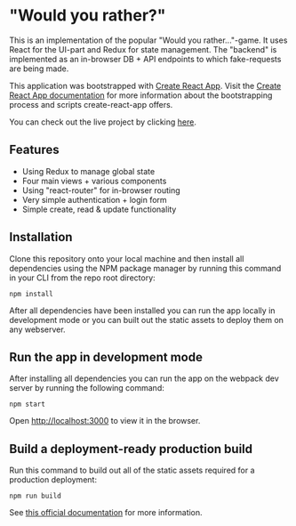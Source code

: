 # "Would you rather?"

This is an implementation of the popular "Would you rather..."-game. It uses React for the UI-part and Redux for state management. The "backend" is implemented as an in-browser DB + API endpoints to which fake-requests are being made.

This application was bootstrapped with [Create React App](https://github.com/facebook/create-react-app). Visit the [Create React App documentation](https://facebook.github.io/create-react-app/docs/) for more information about the bootstrapping process and scripts create-react-app offers.

You can check out the live project by clicking [here](https://stupefied-archimedes-027423.netlify.app/).

## Features

- Using Redux to manage global state
- Four main views + various components
- Using "react-router" for in-browser routing
- Very simple authentication + login form
- Simple create, read & update functionality

## Installation

Clone this repository onto your local machine and then install all dependencies using the NPM package manager by running this command in your CLI from the repo root directory:

`npm install`

After all dependencies have been installed you can run the app locally in development mode or you can built out the static assets to deploy them on any webserver.

## Run the app in development mode

After installing all dependencies you can run the app on the webpack dev server by running the following command:

`npm start`

Open [http://localhost:3000](http://localhost:3000) to view it in the browser.

## Build a deployment-ready production build

Run this command to build out all of the static assets required for a production deployment:

`npm run build`

See [this official documentation](https://facebook.github.io/create-react-app/docs/deployment) for more information.
